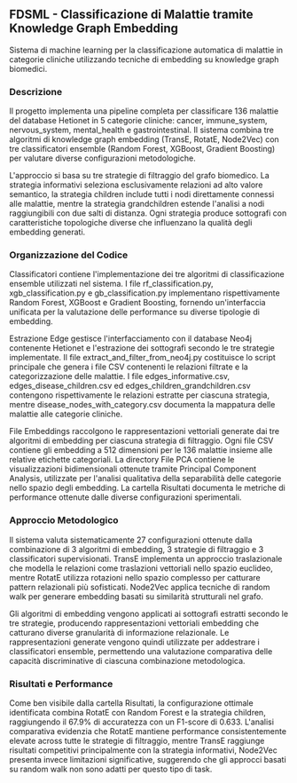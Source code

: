 ## FDSML - Classificazione di Malattie tramite Knowledge Graph Embedding

Sistema di machine learning per la classificazione automatica di malattie in categorie cliniche utilizzando tecniche di embedding su knowledge graph biomedici.

### Descrizione

Il progetto implementa una pipeline completa per classificare 136 malattie del database Hetionet in 5 categorie cliniche: cancer, immune_system, nervous_system, mental_health e gastrointestinal. Il sistema combina tre algoritmi di knowledge graph embedding (TransE, RotatE, Node2Vec) con tre classificatori ensemble (Random Forest, XGBoost, Gradient Boosting) per valutare diverse configurazioni metodologiche.

L'approccio si basa su tre strategie di filtraggio del grafo biomedico. La strategia informativi seleziona esclusivamente relazioni ad alto valore semantico, la strategia children include tutti i nodi direttamente connessi alle malattie, mentre la strategia grandchildren estende l'analisi a nodi raggiungibili con due salti di distanza. Ogni strategia produce sottografi con caratteristiche topologiche diverse che influenzano la qualità degli embedding generati.

### Organizzazione del Codice

Classificatori contiene l'implementazione dei tre algoritmi di classificazione ensemble utilizzati nel sistema. I file rf_classification.py, xgb_classification.py e gb_classification.py implementano rispettivamente Random Forest, XGBoost e Gradient Boosting, fornendo un'interfaccia unificata per la valutazione delle performance su diverse tipologie di embedding.

Estrazione Edge gestisce l'interfacciamento con il database Neo4j contenente Hetionet e l'estrazione dei sottografi secondo le tre strategie implementate. Il file extract_and_filter_from_neo4j.py costituisce lo script principale che genera i file CSV contenenti le relazioni filtrate e la categorizzazione delle malattie. I file edges_informative.csv, edges_disease_children.csv ed edges_children_grandchildren.csv contengono rispettivamente le relazioni estratte per ciascuna strategia, mentre disease_nodes_with_category.csv documenta la mappatura delle malattie alle categorie cliniche.

File Embeddings raccolgono le rappresentazioni vettoriali generate dai tre algoritmi di embedding per ciascuna strategia di filtraggio. Ogni file CSV contiene gli embedding a 512 dimensioni per le 136 malattie insieme alle relative etichette categoriali. La directory File PCA contiene le visualizzazioni bidimensionali ottenute tramite Principal Component Analysis, utilizzate per l'analisi qualitativa della separabilità delle categorie nello spazio degli embedding. La cartella Risultati documenta le metriche di performance ottenute dalle diverse configurazioni sperimentali.

### Approccio Metodologico

Il sistema valuta sistematicamente 27 configurazioni ottenute dalla combinazione di 3 algoritmi di embedding, 3 strategie di filtraggio e 3 classificatori supervisionati. TransE implementa un approccio traslazionale che modella le relazioni come traslazioni vettoriali nello spazio euclideo, mentre RotatE utilizza rotazioni nello spazio complesso per catturare pattern relazionali più sofisticati. Node2Vec applica tecniche di random walk per generare embedding basati su similarità strutturali nel grafo.

Gli algoritmi di embedding vengono applicati ai sottografi estratti secondo le tre strategie, producendo rappresentazioni vettoriali embedding che catturano diverse granularità di informazione relazionale. Le rappresentazioni generate vengono quindi utilizzate per addestrare i classificatori ensemble, permettendo una valutazione comparativa delle capacità discriminative di ciascuna combinazione metodologica.

### Risultati e Performance

Come ben visibile dalla cartella Risultati, la configurazione ottimale identificata combina RotatE con Random Forest e la strategia children, raggiungendo il 67.9% di accuratezza con un F1-score di 0.633.
L'analisi comparativa evidenzia che RotatE mantiene performance consistentemente elevate across tutte le strategie di filtraggio, mentre TransE raggiunge risultati competitivi principalmente con la strategia informativi, Node2Vec presenta invece limitazioni significative, suggerendo che gli approcci basati su random walk non sono adatti per questo tipo di task.
